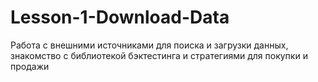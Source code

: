 # Lesson-1-Download-Data
Работа с внешними источниками для поиска и загрузки данных, знакомство с библиотекой бэктестинга и стратегиями для покупки и продажи
